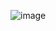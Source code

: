 ![image](https://s3.amazonaws.com/alx-intranet.hbtn.io/uploads/medias/2020/9/7e7834b535261d05532fb80a9304f7051c4ad7ac.gif?X-Amz-Algorithm=AWS4-HMAC-SHA256&X-Amz-Credential=AKIARDDGGGOUSBVO6H7D%2F20231201%2Fus-east-1%2Fs3%2Faws4_request&X-Amz-Date=20231201T181039Z&X-Amz-Expires=86400&X-Amz-SignedHeaders=host&X-Amz-Signature=c4d9ffaffe52d9ee0e7bec0d8dd9ae9f98c8dfba98fa30d9579f32556c979681)
